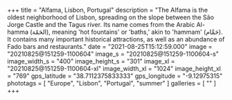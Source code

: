 +++
title = "Alfama, Lisbon, Portugal"
description = "The Alfama is the oldest neighborhood of Lisbon, spreading on the slope between the São Jorge Castle and the Tagus river. Its name comes from the Arabic Al-hamma (الحَمّة), meaning 'hot fountains' or 'baths,' akin to 'hammam' (حَمَّام). It contains many important historical attractions, as well as an abundance of Fado bars and restaurants."
date = "2021-08-25T15:12:59.000"
image = "20210825@151259-1100604"
image_s = "20210825@151259-1100604-s"
image_width_s = "400"
image_height_s = "301"
image_xl = "20210825@151259-1100604-xl"
image_width_xl = "1024"
image_height_xl = "769"
gps_latitude = "38.7112375833333"
gps_longitude = "-9.12975315"
phototags = [ "Europe", "Lisbon", "Portugal", "summer" ]
galleries = [ "" ]
+++
